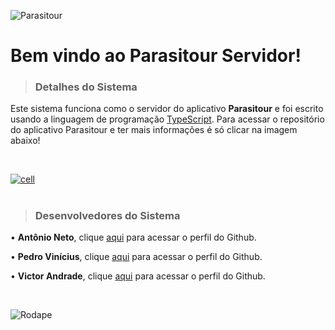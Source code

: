 
![Parasitour](https://i.imgur.com/xbtrhW0.png)
# Bem vindo ao **Parasitour Servidor**!

> ### Detalhes do Sistema
Este sistema funciona como o servidor do aplicativo **Parasitour** e foi escrito usando a linguagem de programação [TypeScript](https://www.typescriptlang.org/). Para acessar o repositório do aplicativo Parasitour e ter mais informações é só clicar na imagem abaixo!

⠀⠀⠀⠀⠀⠀

[![cell](https://i.imgur.com/td5eebr.png)](https://github.com/Dev-App-Veterinaria/App-Veterinaria)
#
> ### Desenvolvedores do Sistema

 • **Antônio Neto**, clique [aqui](https://github.com/AntonioAdelino/) para
   acessar o perfil do Github.
   
 • **Pedro Vinícius**, clique [aqui](https://github.com/PedroViniciusMelo) para acessar o
   perfil do Github.
   
 • **Victor Andrade**,  clique [aqui](https://github.com/Victor-Andrade)
   para acessar o perfil do Github.

⠀⠀⠀⠀⠀⠀

![Rodape](https://i.imgur.com/7v0JCX6.png)
  
   
